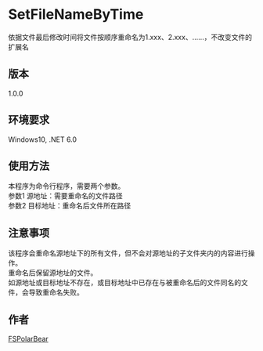 # SetFileNameByTime
依据文件最后修改时间将文件按顺序重命名为1.xxx、2.xxx、……，不改变文件的扩展名

## 版本
1.0.0

## 环境要求
Windows10, .NET 6.0

## 使用方法
本程序为命令行程序，需要两个参数。<br>
参数1 源地址：需要重命名的文件路径<br>
参数2 目标地址：重命名后文件所在路径

## 注意事项
该程序会重命名源地址下的所有文件，但不会对源地址的子文件夹内的内容进行操作。<br>
重命名后保留源地址的文件。<br>
如源地址或目标地址不存在，或目标地址中已存在与被重命名后的文件同名的文件，会导致重命名失败。<br>

## 作者
[FSPolarBear](https://github.com/FSPolarBear)
